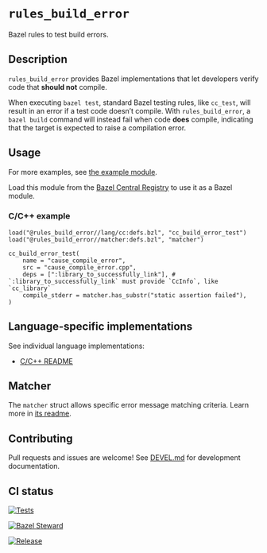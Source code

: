 # `rules_build_error`

Bazel rules to test build errors.

## Description

`rules_build_error` provides Bazel implementations that let developers verify code that **should not** compile.

When executing `bazel test`, standard Bazel testing rules, like `cc_test`, will result in an error if a test code doesn’t compile. With `rules_build_error`, a `bazel build` command will instead fail when code **does** compile, indicating that the target is expected to raise a compilation error.

## Usage

For more examples, see [the example module](examples).

Load this module from the [Bazel Central Registry](https://registry.bazel.build/modules/rules_build_error) to use it as a Bazel module.

### C/C++ example

```bazel
load("@rules_build_error//lang/cc:defs.bzl", "cc_build_error_test")
load("@rules_build_error//matcher:defs.bzl", "matcher")

cc_build_error_test(
    name = "cause_compile_error",
    src = "cause_compile_error.cpp",
    deps = [":library_to_successfully_link"], # `:library_to_successfully_link` must provide `CcInfo`, like `cc_library`
    compile_stderr = matcher.has_substr("static assertion failed"),
)
```

## Language-specific implementations

See individual language implementations:

- [C/C++ README](lang/cc/README.md)

## Matcher

The `matcher` struct allows specific error message matching criteria. Learn more in [its readme](matcher/README.md).

## Contributing

Pull requests and issues are welcome! See [DEVEL.md](DEVEL.md) for development documentation.

## CI status

[![Tests](https://github.com/yuyawk/rules_build_error/actions/workflows/tests.yml/badge.svg)](https://github.com/yuyawk/rules_build_error/actions/workflows/tests.yml)

[![Bazel Steward](https://github.com/yuyawk/rules_build_error/actions/workflows/bazel-steward.yml/badge.svg)](https://github.com/yuyawk/rules_build_error/actions/workflows/bazel-steward.yml)

[![Release](https://github.com/yuyawk/rules_build_error/actions/workflows/release.yml/badge.svg)](https://github.com/yuyawk/rules_build_error/actions/workflows/release.yml)
